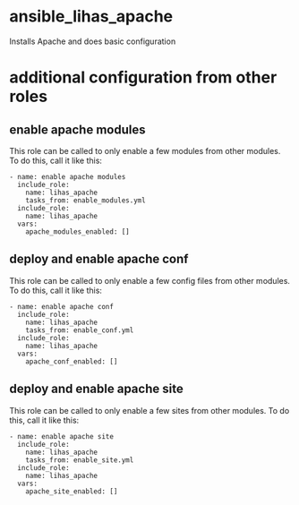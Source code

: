 # ansible_lihas_apache
Installs Apache and does basic configuration

# additional configuration from other roles
## enable apache modules
This role can be called to only enable a few modules from other modules. To do this, call it like this:
```
- name: enable apache modules
  include_role:
    name: lihas_apache
    tasks_from: enable_modules.yml
  include_role:
    name: lihas_apache
  vars:
    apache_modules_enabled: []
```
## deploy and enable apache conf
This role can be called to only enable a few config files from other modules. To do this, call it like this:
```
- name: enable apache conf
  include_role:
    name: lihas_apache
    tasks_from: enable_conf.yml
  include_role:
    name: lihas_apache
  vars:
    apache_conf_enabled: []
```
## deploy and enable apache site
This role can be called to only enable a few sites from other modules. To do this, call it like this:
```
- name: enable apache site
  include_role:
    name: lihas_apache
    tasks_from: enable_site.yml
  include_role:
    name: lihas_apache
  vars:
    apache_site_enabled: []
```
